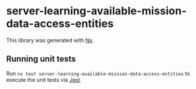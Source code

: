 # server-learning-available-mission-data-access-entities

This library was generated with [Nx](https://nx.dev).

## Running unit tests

Run `nx test server-learning-available-mission-data-access-entities` to execute the unit tests via [Jest](https://jestjs.io).
